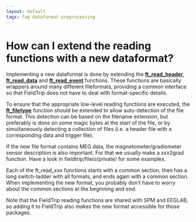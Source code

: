 ```yaml
---
layout: default
tags: faq dataformat preprocessing
---
```


# How can I extend the reading functions with a new dataformat?

Implementing a new dataformat is done by extending the **[ft_read_header](/reference/ft_read_header)**, **[ft_read_data](/reference/ft_read_data)** and **[ft_read_event](/reference/ft_read_event)** functions. These functions are basically wrappers around many different fileformats, providing a common interface so that FieldTrip does not have to deal with format-specific details.

To ensure that the appropriate low-level reading functions are executed, the **[ft_filetype](/reference/ft_filetype)** function should be extended to allow auto-detection of the file format. This detection can be based on the filename extension, but preferably is done on some magic bytes at the start of the file, or by simultaneously detecting a collection of files (i.e. a header file with a corresponding data and trigger file).

If the new file format contains MEG data, the magnetometer/gradiometer sensor description is also important. For that we usually make a xxx2grad function. Have a look in fieldtrip/fileio/private/ for some examples.

Each of the ft_read_xxx functions starts with a common section, then has a long switch-ladder with all formats, and ends again with a common section. When implementing the new format, you probably don't have to worry about the common sections at the beginning and end.

Note that the FieldTrip reading functions are shared with SPM and EEGLAB, so adding it to FieldTrip also makes the new format accessible for those packages.
